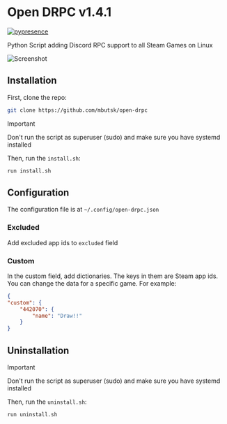 # Open DRPC v1.4.1

[![pypresence](https://img.shields.io/badge/using-pypresence-00bb88.svg?style=for-the-badge&logo=discord&logoWidth=20)](https://github.com/qwertyquerty/pypresence)

Python Script adding Discord RPC support to all Steam Games on Linux

![Screenshot](https://github.com/user-attachments/assets/2caece22-8669-40e6-a92f-6a53a2b6f63f)

## Installation

First, clone the repo:

```bash
git clone https://github.com/mbutsk/open-drpc
```

> [!IMPORTANT]
> Don't run the script as superuser (sudo) and make sure you have systemd installed

Then, run the `install.sh`:

```bash
run install.sh
```

## Configuration

The configuration file is at `~/.config/open-drpc.json`

### Excluded

Add excluded app ids to `excluded` field

### Custom

In the custom field, add dictionaries. The keys in them are Steam app ids. You can change the data for a specific game. For example:

```json
{
"custom": {
    "442070": {
        "name": "Draw!!"
    }
}
```

## Uninstallation

> [!IMPORTANT]
> Don't run the script as superuser (sudo) and make sure you have systemd installed

Then, run the `uninstall.sh`:

```bash
run uninstall.sh
```
